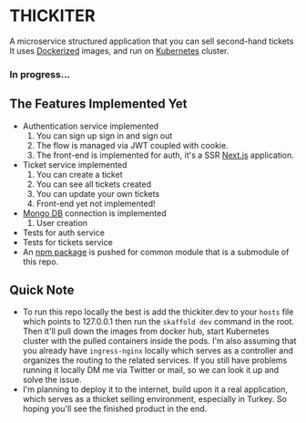 # THICKITER
A microservice structured application that you can sell second-hand tickets <br />
It uses [Dockerized](https://www.docker.com/) images, and run on [Kubernetes](https://kubernetes.io/) cluster.

### In progress...

## The Features Implemented Yet
- Authentication service implemented <br />
    1. You can sign up sign in and sign out
    2. The flow is managed via JWT coupled with cookie.
    3. The front-end is implemented for auth, it's a SSR [Next.js](https://nextjs.org/) application.
- Ticket service implemented <br />
    1. You can create a ticket
    2. You can see all tickets created
    3. You can update your own tickets
    4. Front-end yet not implemented!
- [Mongo DB](https://www.mongodb.com/) connection is implemented
    1. User creation
- Tests for auth service
- Tests for tickets service
- An [npm package](https://www.npmjs.com/package/@esuthickiter/common) is pushed for common module that is a submodule of this repo.

## Quick Note
- To run this repo locally the best is add the thickiter.dev to your ```hosts``` file which points to 127.0.0.1 then run the ```skaffold dev``` command in the root. Then it'll pull down the images from docker hub, start Kubernetes cluster with the pulled containers inside the pods. I'm also assuming that you already have ```ingress-nginx``` locally which serves as a controller and organizes the routing to the related services. If you still have problems running it locally DM me via Twitter or mail, so we can look it up and solve the issue.
- I'm planning to deploy it to the internet, build upon it a real application, which serves as a thicket selling environment, especially in Turkey. So hoping you'll see the finished product in the end.

